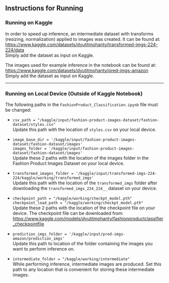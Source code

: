 ## Instructions for Running

### Running on Kaggle

In order to speed up inference, an intermediate dataset with transforms (resizing, normalization) applied to images was created. It can be found at:  
https://www.kaggle.com/datasets/dyutitmohanty/transformed-imgs-224-224/data  
Simply add the dataset as input on Kaggle.

The images used for example inference in the notebook can be found at:  
https://www.kaggle.com/datasets/dyutitmohanty/pred-imgs-amazon  
Simply add the dataset as input on Kaggle.

---

### Running on Local Device (Outside of Kaggle Notebook)

The following paths in the `FashionProduct_Classification.ipynb` file must be changed:

- `csv_path = "/kaggle/input/fashion-product-images-dataset/fashion-dataset/styles.csv"`  
  Update this path with the location of `styles.csv` on your local device.

- `image_base_dir = '/kaggle/input/fashion-product-images-dataset/fashion-dataset/images'`  
  `images_folder = '/kaggle/input/fashion-product-images-dataset/fashion-dataset/images'`  
  Update these 2 paths with the location of the images folder in the Fashion Product Images Dataset on your local device.

- `transformed_images_folder = '/kaggle/input/transformed-imgs-224-224/kaggle/working/transformed_imgs'`  
  Update this path with the location of the `transformed_imgs` folder after downloading the `transformed_imgs_224_224__` dataset on your device.

- `checkpoint_path = "/kaggle/working/checkpt_model.pth"`  
  `checkpoint_load_path = "/kaggle/working/checkpt_model.pth"`  
  Update these 2 paths with the location of the checkpoint file on your device. The checkpoint file can be downloaded from: https://www.kaggle.com/models/dyutitmohanty/fashionproductclassifier_checkpointfile

- `prediction_imgs_folder = '/kaggle/input/pred-imgs-amazon/prediction_imgs'`  
  Update this path to location of the folder containing the images you want to perform inference on.

- `intermediate_folder = "/kaggle/working/intermediate"`  
  While performing inference, intermediate images are produced. Set this path to any location that is convenient for storing these intermediate images.
